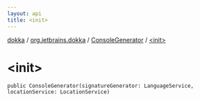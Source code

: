 ```yaml
---
layout: api
title: <init>
---
```

[dokka](../../index.html) / [org.jetbrains.dokka](../index.html) / [ConsoleGenerator](index.html) / [&lt;init&gt;](_init_.html)


# &lt;init&gt;



```
public ConsoleGenerator(signatureGenerator: LanguageService, locationService: LocationService)
```

